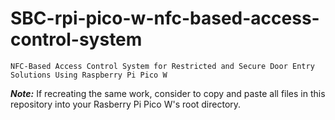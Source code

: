 # SBC-rpi-pico-w-nfc-based-access-control-system
`NFC-Based Access Control System for Restricted and Secure Door Entry Solutions Using Raspberry Pi Pico W`

***Note:*** If recreating the same work, consider to copy and paste all files in this repository into your Rasberry Pi Pico W's root directory.
